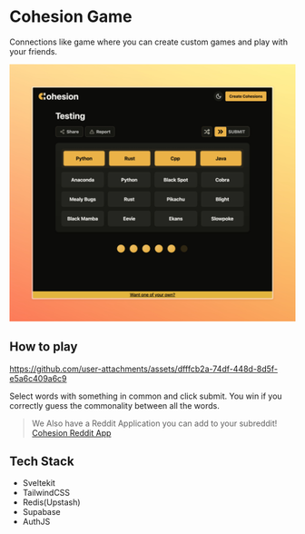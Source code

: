 # Cohesion Game

Connections like game where you can create custom games and play with your friends.

![Cohesion Game](/.github/Cohesion.jpeg)

## How to play



https://github.com/user-attachments/assets/dfffcb2a-74df-448d-8d5f-e5a6c409a6c9



<!-- [![Cohesion Demo](https://img.youtube.com/vi/ndDnEObFi_U/0.jpg)](https://www.youtube.com/watch?v=ndDnEObFi_U) -->

Select words with something in common and click submit. You win if you correctly guess the commonality between all the words.

> We Also have a Reddit Application you can add to your subreddit!
> [Cohesion Reddit App](https://github.com/TejasBhovad/cohesion)

## Tech Stack

-   Sveltekit
-   TailwindCSS
-   Redis(Upstash)
-   Supabase
-   AuthJS
